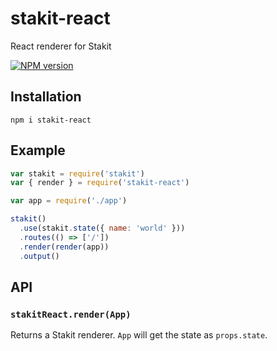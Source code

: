 # stakit-react
React renderer for Stakit

<a href="https://www.npmjs.com/package/stakit-react">
  <img src="https://img.shields.io/npm/v/stakit-react.svg?style=flat-square" alt="NPM version"/>
</a>

## Installation
```
npm i stakit-react
```

## Example
```javascript
var stakit = require('stakit')
var { render } = require('stakit-react')

var app = require('./app')

stakit()
  .use(stakit.state({ name: 'world' }))
  .routes(() => ['/'])
  .render(render(app))
  .output()
```

## API
### `stakitReact.render(App)`
Returns a Stakit renderer. `App` will get the state as `props.state`.

